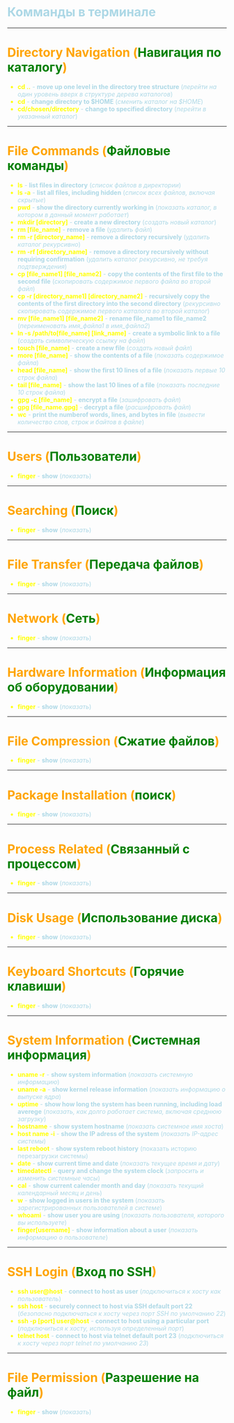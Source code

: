 # <span style="color:lightblue">Комманды в терминале</span>

***
# <span style="color:orange">Directory Navigation (<span style="color:green">Навигация по каталогу</span>)</span>

<span style="color:yellow">  

* **cd ..**   <span style="color:lightblue">  - **move up one level in the directory tree structure** (*перейти на один уровень вверх в структуре дерева каталогов*) </span>
* **cd** <span style="color:lightblue">  - **change directory to $HOME** (*сменить каталог на $HOME*) </span>
* **cd/chosen/directory** <span style="color:lightblue">  - **change to specified directory** (*перейти в указанный каталог*) </span>

</span>

***
# <span style="color:orange">File Commands (<span style="color:green">Файловые команды</span>)</span>

<span style="color:yellow">

* **ls** <span style="color:lightblue">  - **list files in directory** (*список файлов в директории*) </span>
* **ls -a** <span style="color:lightblue">  - **list all files, including hidden** (*список всех файлов, включая скрытые*) </span>
* **pwd** <span style="color:lightblue">  - **show the directory currently working in** (*показать каталог, в котором в данный момент работает*) </span>
* **mkdir [directory]** <span style="color:lightblue">  - **create a new directory** (*создать новый каталог*) </span>
* **rm [file_name]** <span style="color:lightblue">  - **remove a file** (*удалить файл*) </span>
* **rm -r [directory_name]** <span style="color:lightblue">  - **remove a directory recursively** (*удалить каталог рекурсивно*) </span>
* **rm -rf [directory_name]** <span style="color:lightblue">  - **remove a directory recursively without requiring confirmation** (*удалить каталог рекурсивно, не требуя подтверждения*) </span>
* **cp [file_name1] [file_name2]** <span style="color:lightblue">  - **copy the contents of the first file to the second file** (*скопировать содержимое первого файла во второй файл*) </span>
* **cp -r [directory_name1] [directory_name2]** <span style="color:lightblue">  - **recursively copy the contents of the first directory into the second directory** (*рекурсивно скопировать содержимое первого каталога во второй каталог*) </span>
* **mv [file_name1] [file_name2]** <span style="color:lightblue">  - **rename file_name1 to file_name2** (*переименовать имя_файла1 в имя_файла2*) </span>
* **ln -s /path/to[file_name] [link_name]** <span style="color:lightblue">  - **create a symbolic link to a file** (*создать символическую ссылку на файл*) </span>
* **touch [file_name]** <span style="color:lightblue">  - **create a new file** (*создать новый файл*) </span>
* **more [file_name]** <span style="color:lightblue">  - **show the contents of a file** (*показать содержимое файла*) </span>
* **head [file_name]** <span style="color:lightblue">  - **show the first 10 lines of a file** (*показать первые 10 строк файла*) </span>
* **tail [file_name]** <span style="color:lightblue">  - **show the last 10 lines of a file** (*показать последние 10 строк файла*) </span>
* **gpg -c [file_name]** <span style="color:lightblue">  - **encrypt a file** (*зашифровать файл*) </span>
* **gpg [file_name.gpg]** <span style="color:lightblue">  - **decrypt a file** (*расшифровать файл*) </span>
* **wc** <span style="color:lightblue">  - **print the numberof words, lines, and bytes in file** (*вывести количество слов, строк и байтов в файле*) </span>

</span>

***
# <span style="color:orange">Users (<span style="color:green">Пользователи</span>)</span>

<span style="color:yellow">

* **finger** <span style="color:lightblue">  - **show** (*показать*) </span>

</span>

***
# <span style="color:orange">Searching (<span style="color:green">Поиск</span>)</span>

<span style="color:yellow">

* **finger** <span style="color:lightblue">  - **show** (*показать*) </span>

</span>

***
# <span style="color:orange">File Transfer (<span style="color:green">Передача файлов</span>)</span>
<span style="color:yellow">

* **finger** <span style="color:lightblue">  - **show** (*показать*) </span>

</span>

***
# <span style="color:orange">Network (<span style="color:green">Сеть</span>)</span>

<span style="color:yellow">

* **finger** <span style="color:lightblue">  - **show** (*показать*) </span>

</span>

***
# <span style="color:orange">Hardware Information (<span style="color:green">Информация об оборудовании</span>)</span>

<span style="color:yellow">

* **finger** <span style="color:lightblue">  - **show** (*показать*) </span>

</span>

***
# <span style="color:orange">File Compression (<span style="color:green">Сжатие файлов</span>)</span>

<span style="color:yellow">

* **finger** <span style="color:lightblue">  - **show** (*показать*) </span>

</span>

***
# <span style="color:orange">Package Installation (<span style="color:green">поиск</span>)</span>

<span style="color:yellow">

* **finger** <span style="color:lightblue">  - **show** (*показать*) </span>

</span>

***
# <span style="color:orange">Process Related (<span style="color:green">Связанный с процессом</span>)</span>

<span style="color:yellow">

* **finger** <span style="color:lightblue">  - **show** (*показать*) </span>

</span>

***
# <span style="color:orange">Disk Usage (<span style="color:green">Использование диска</span>)</span>

<span style="color:yellow">

* **finger** <span style="color:lightblue">  - **show** (*показать*) </span>

</span>

***
# <span style="color:orange">Keyboard Shortcuts (<span style="color:green">Горячие клавиши</span>)</span>

<span style="color:yellow">

* **finger** <span style="color:lightblue">  - **show** (*показать*) </span>

</span>

***
# <span style="color:orange">System Information (<span style="color:green">Системная информация</span>)</span>

<span style="color:yellow"> 

* **uname -r** <span style="color:lightblue">  - **show system information** (*показать системную информацию*) </span>
* **uname -a** <span style="color:lightblue">  - **show kernel release information** (*показать информацию о выпуске ядра*) </span>
* **uptime** <span style="color:lightblue">  - **show how long the system has been running, including load averege** (*показать, как долго работает система, включая среднюю загрузку*) </span>
* **hostname** <span style="color:lightblue">  - **show system hostname** (*показать системное имя хоста*) </span>
* **host name -i** <span style="color:lightblue">  - **show the IP adress of the system** (*показать IP-адрес системы*) </span>
* **last reboot** <span style="color:lightblue">  - **show system reboot history** (показать историю перезагрузки системы) </span>
* **date** <span style="color:lightblue">  - **show current time and date** (*показать текущее время и дату*) </span>
* **timedatectl** <span style="color:lightblue">  - **query and change the system clock** (*запросить и изменить системные часы*) </span>
* **cal** <span style="color:lightblue">  - **show current calender month and day** (*показать текущий календарный месяц и день*) </span>
* **w** <span style="color:lightblue">  - **show logged in users in the system** (*показать зарегистрированных пользователей в системе*) </span>
* **whoami** <span style="color:lightblue">  - **show user you are using** (*показать пользователя, которого вы используете*) </span>
* **finger[username]** <span style="color:lightblue">  - **show information about a user** (*показать информацию о пользователе*) </span>

</span>

***
# <span style="color:orange">SSH Login (<span style="color:green">Вход по SSH</span>)</span>

<span style="color:yellow">

* **ssh user@host** <span style="color:lightblue">  - **connect to host as user** (*подключиться к хосту как пользователь*) </span>
* **ssh host** <span style="color:lightblue">  - **securely connect to host via SSH default port 22** (*безопасно подключаться к хосту через порт SSH по умолчанию 22*) </span>
* **ssh -p [port] user@host** <span style="color:lightblue">  - **connect to host using a particular port** (*подключиться к хосту, используя определенный порт*) </span>
* **telnet host** <span style="color:lightblue">  - **connect to host via telnet default port 23** (*подключиться к хосту через порт telnet по умолчанию 23*) </span>

</span>

***
# <span style="color:orange">File Permission (<span style="color:green">Разрешение на файл</span>)</span>

<span style="color:yellow">

* **finger** <span style="color:lightblue">  - **show** (*показать*) </span>

</span>